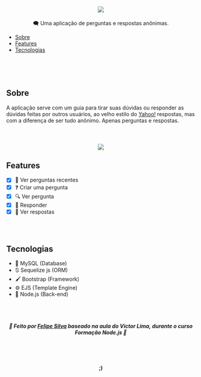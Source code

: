 <h1 align="center"><img src="https://i.imgur.com/p2q29zA.png"></h1>


<!-- <h3 align="center">
<img src="https://img.shields.io/static/v1?label=Back-end&message=Rocketseat&color=7159c1&style=for-the-badge&logo=ghost"/>
</h3> -->


<p align="center">🗨 Uma aplicação de perguntas e respostas anônimas.</p>

<!--ts-->
   * [Sobre](#Sobre)
   * [Features](#Features)
   * [Tecnologias](#tecnologias)
<!--te-->

<br>
<br>
<br>

## Sobre
  A aplicação serve com um guia para tirar suas dúvidas ou responder as dúvidas feitas por outros usuários, ao velho estilo do [Yahoo!](https://br.answers.yahoo.com/) respostas, mas com a diferença de ser tudo anônimo. Apenas perguntas e respostas.

<br>

<h3 align="center">
  <img src="https://i.imgur.com/4bV4WLq.gif" />
</h3>


## Features
  - [x] 📜 Ver perguntas recentes
  - [x] ❓️ Criar uma pergunta
  - [x] 🔍 Ver pergunta
  - [x] 💬 Responder
  - [x] 🔎 Ver respostas

<br>
<br>


## Tecnologias
  - 📂 MySQL (Database)
  - 🔃 Sequelize js (ORM)
  - 🖌 Bootstrap (Framework)
  - ⚙️  EJS (Template Engine)
  - 🔧 Node.js (Back-end)

<br>
<br>


<h5 align="center">🚀 Feito por <a href="https://github.com/felpssc">Felipe Silva</a> baseado na aula do Victor Lima, durante o curso Formação Node.js 💚</h5>

<br>
<br>

<h4 align="center">;)</h4>